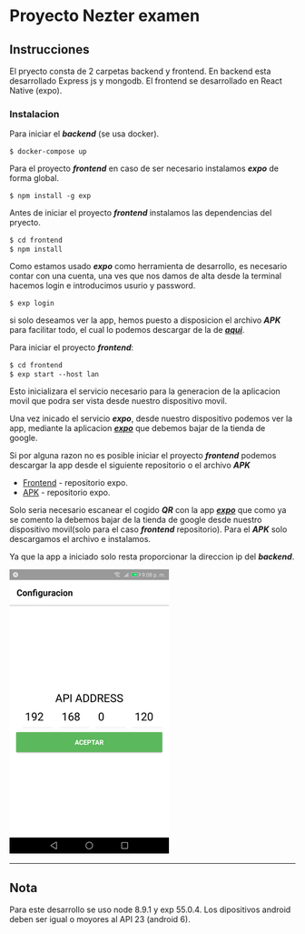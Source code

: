 # Proyecto Nezter examen

## Instrucciones

El pryecto consta de 2 carpetas backend y frontend. En backend esta desarrollado Express js y mongodb. El frontend se desarrollado en React Native (expo).

### Instalacion

Para iniciar el **_backend_** (se usa docker).

```
$ docker-compose up
```

Para el proyecto **_frontend_** en caso de ser necesario instalamos **_expo_** de forma global.

```
$ npm install -g exp
```

Antes de iniciar el proyecto **_frontend_** instalamos las dependencias del pryecto.

```
$ cd frontend
$ npm install
```
Como estamos usado ***expo*** como herramienta de desarrollo, es necesario contar con una cuenta, una ves que nos damos de alta desde la terminal hacemos login e introducimos usurio y password.

```
$ exp login
```
si solo deseamos ver la app, hemos puesto a disposicion el archivo ***APK*** para facilitar todo, el cual lo podemos descargar de la de [**_aqui_**](https://exp-shell-app-assets.s3-us-west-1.amazonaws.com/android%2F%40diademuertos%2Ffrontend-8905050d-76cd-11e8-acbd-0a580a78060c-signed.apk).

Para iniciar el proyecto **_frontend_**:

```
$ cd frontend
$ exp start --host lan
```
Esto inicializara el servicio necesario para la generacion de la aplicacion movil que podra ser vista desde nuestro dispositivo movil.

Una vez inicado el servicio **_expo_**, desde nuestro dispositivo podemos ver la app, mediante la aplicacion [**_expo_**](https://play.google.com/store/apps/details?id=host.exp.exponent&hl=en) que debemos bajar de la tienda de google.

Si por alguna razon no es posible iniciar el proyecto **_frontend_** podemos descargar la app desde el siguiente repositorio o el archivo ***APK***

- [Frontend](https://expo.io/@diademuertos/frontend) - repositorio expo.
- [APK](https://exp-shell-app-assets.s3-us-west-1.amazonaws.com/android%2F%40diademuertos%2Ffrontend-8905050d-76cd-11e8-acbd-0a580a78060c-signed.apk) - repositorio expo.

Solo seria necesario escanear el cogido **_QR_** con la app [**_expo_**](https://play.google.com/store/apps/details?id=host.exp.exponent&hl=en) que como ya se comento la debemos bajar de la tienda de google desde nuestro dispositivo movil(solo para el caso ***frontend*** repositorio). Para el ***APK*** solo descargamos el archivo e instalamos.

Ya que la app a iniciado solo resta proporcionar la direccion ip del **_backend_**.

![image](ip.png)

---

## Nota

Para este desarrollo se uso node 8.9.1
y exp 55.0.4. Los dipositivos android deben ser igual o moyores al API 23 (android 6).
